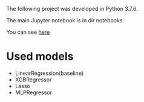 The following project was developed in Python 3.7.6.

The main Jupyter notebook is in dir notebooks

You can see [here](https://github.com/alonmar/airbnb_price_prediction_build_model/blob/main/notebooks/airbnb_price_predict.ipynb)

# Used models

+ LinearRegression(baseline)
+ XGBRegressor
+ Lasso
+ MLPRegressor
